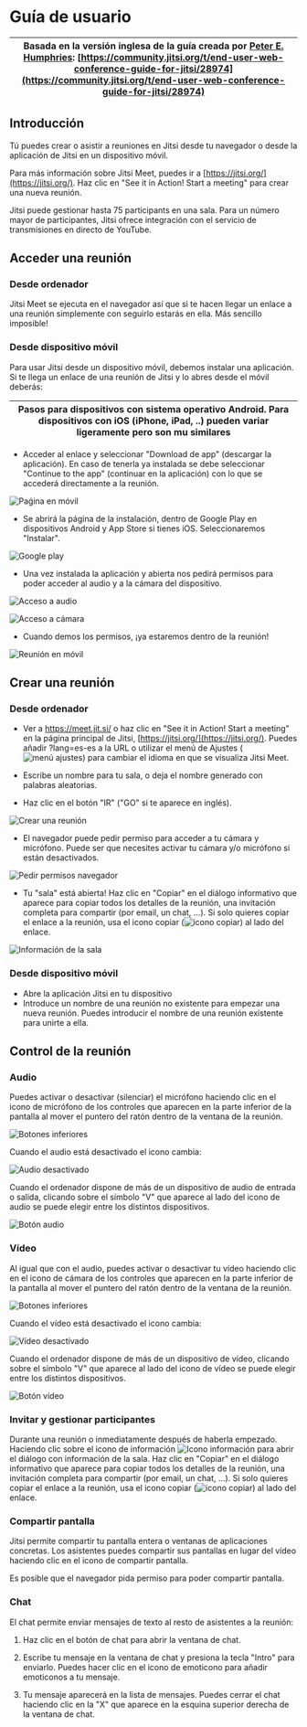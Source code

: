 # Guía de usuario

| Basada en la versión inglesa de la guía creada por [Peter E. Humphries](https://community.jitsi.org/u/phumphries/summary): [https://community.jitsi.org/t/end-user-web-conference-guide-for-jitsi/28974](https://community.jitsi.org/t/end-user-web-conference-guide-for-jitsi/28974) |
| ------------- |


## Introducción

Tú puedes crear o asistir a reuniones en Jitsi desde tu navegador o desde la aplicación de Jitsi en un dispositivo móvil.

Para más información sobre Jitsi Meet, puedes ir a [https://jitsi.org/](https://jitsi.org/). Haz clic en "See it in Action! Start a meeting" para crear una nueva reunión.

Jitsi puede gestionar hasta 75 participants en una sala. Para un número mayor de participantes, Jitsi ofrece integración con el servicio de transmisiones en directo de YouTube.

## Acceder una reunión

### Desde ordenador

Jitsi Meet se ejecuta en el navegador así que si te hacen llegar un enlace a una reunión simplemente con seguirlo estarás en ella. Más sencillo imposible!

### Desde dispositivo móvil

Para usar Jitsi desde un dispositivo móvil, debemos instalar una aplicación. Si te llega un enlace de una reunión de Jitsi y lo abres desde el móvil deberás:

| Pasos para dispositivos con sistema operativo Android. Para dispositivos con iOS (iPhone, iPad, ..) pueden variar ligeramente pero son mu similares |
| ------------- |

* Acceder al enlace y seleccionar "Download de app" (descargar la aplicación). En caso de tenerla ya instalada se debe seleccionar "Continue to the app" (continuar en la aplicación) con lo que se accederá directamente a la reunión.

![Paǵina en móvil](./mobile-page.png)

* Se abrirá la página de la instalación, dentro de Google Play en dispositivos Android y App Store si tienes iOS. Seleccionaremos "Instalar".

![Google play](./google-play.png)

* Una vez instalada la aplicación y abierta nos pedirá permisos para poder acceder al audio y a la cámara del dispositivo.

![Acceso a audio](./allow-audio.png)

![Acceso a cámara](./allow-camera.png)

* Cuando demos los permisos, ¡ya estaremos dentro de la reunión!

![Reunión en móvil](./jitsi-meet-mobile.png)

## Crear una reunión

### Desde ordenador

* Ver a https://meet.jit.si/ o haz clic en "See it in Action! Start a meeting" en la página principal de Jitsi, [https://jitsi.org/](https://jitsi.org/). Puedes añadir ?lang=es-es a la URL o utilizar el menú de Ajustes (![menú ajustes](./settings-icon.png)) para cambiar el idioma en que se visualiza Jitsi Meet.

* Escribe un nombre para tu sala, o deja el nombre generado con palabras aleatorias. 

* Haz clic en el botón "IR" ("GO" si te aparece en inglés).

![Crear una reunión](./start-meeting-page.png)

* El navegador puede pedir permiso para acceder a tu cámara y micrófono. Puede ser que necesites activar tu cámara y/o micrófono si están desactivados.

![Pedir permisos navegador](./request-permissions-page.png)

* Tu "sala" está abierta! Haz clic en "Copiar" en el diálogo informativo que aparece para copiar todos los detalles de la reunión, una invitación completa para compartir (por email, un chat, ...). Si solo quieres copiar el enlace a la reunión, usa el icono copiar (![icono copiar](./copy-icon.png)) al lado del enlace.

![Información de la sala](./meeeting-information.png)

### Desde dispositivo móvil

* Abre la aplicación Jitsi en tu dispositivo
* Introduce un nombre de una reunión no existente para empezar una nueva reunión. Puedes introducir el nombre de una reunión existente para unirte a ella.

## Control de la reunión

### Audio

Puedes activar o desactivar (silenciar) el micrófono haciendo clic en el icono de micrófono de los controles que aparecen en la parte inferior de la pantalla al mover el puntero del ratón dentro de la ventana de la reunión.

![Botones inferiores](./jisti-buttons.png)

Cuando el audio está desactivado el icono cambia:

![Audio desactivado](./disabled-audio-button.png)
 
Cuando el ordenador dispone de más de un dispositivo de audio de entrada o salida, clicando sobre el símbolo "V" que aparece al lado del icono de audio se puede elegir entre los distintos dispositivos.

![Botón audio](./audio-button.png)

### Vídeo

Al igual que con el audio, puedes activar o desactivar tu vídeo haciendo clic en el icono de cámara de los controles que aparecen en la parte inferior de la pantalla al mover el puntero del ratón dentro de la ventana de la reunión.

![Botones inferiores](./jisti-buttons.png)

Cuando el vídeo está desactivado el icono cambia:

![Vídeo desactivado](./disabled-video-button.png)

Cuando el ordenador dispone de más de un dispositivo de vídeo, clicando sobre el símbolo "V" que aparece al lado del icono de vídeo se puede elegir entre los distintos dispositivos.

![Botón vídeo](./disabled-video-button.png)

### Invitar y gestionar participantes

Durante una reunión o inmediatamente después de haberla empezado. Haciendo clic sobre el icono de información ![Icono información](./info-icon.png) para abrir el diálogo con información de la sala. Haz clic en "Copiar" en el diálogo informativo que aparece para copiar todos los detalles de la reunión, una invitación completa para compartir (por email, un chat, ...). Si solo quieres copiar el enlace a la reunión, usa el icono copiar (![icono copiar](./copy-icon.png)) al lado del enlace. 


### Compartir pantalla

Jitsi permite compartir tu pantalla entera o ventanas de aplicaciones concretas. Los asistentes puedes compartir sus pantallas en lugar del vídeo haciendo clic en el icono de compartir pantalla.

Es posible que el navegador pida permiso para poder compartir pantalla.

### Chat

El chat permite enviar mensajes de texto al resto de asistentes a la reunión:

1. 	Haz clic en el botón de chat para abrir la ventana de chat.

2. 	Escribe tu mensaje en la ventana de chat y presiona la tecla "Intro" para enviarlo. Puedes hacer clic en el icono de emoticono para añadir emoticonos a tu mensaje.

3. 	Tu mensaje aparecerá en la lista de mensajes. Puedes cerrar el chat haciendo clic en la "X" que aparece en la esquina superior derecha de la ventana de chat.
